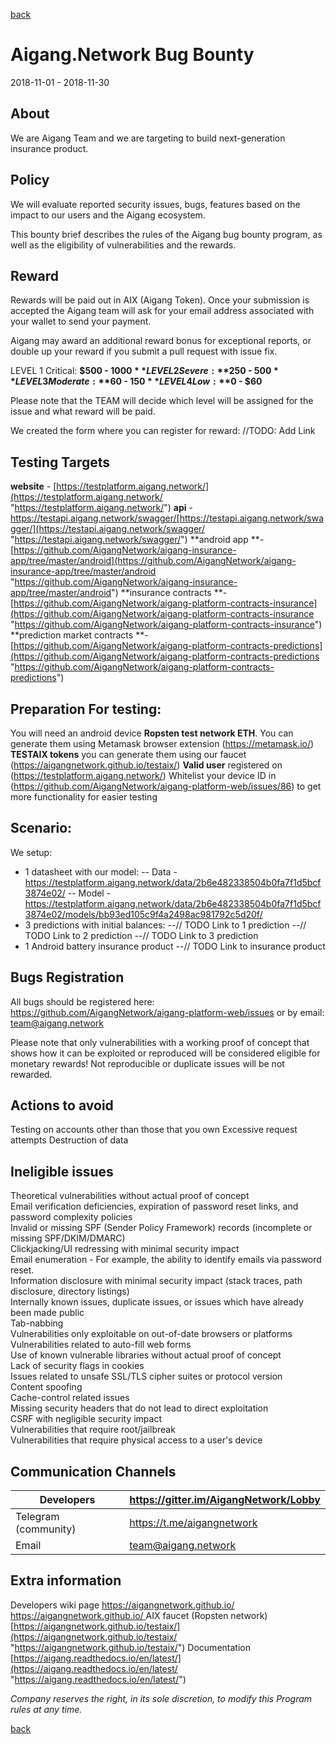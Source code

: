 [back](https://aigangnetwork.github.io)  
  
# Aigang.Network Bug Bounty
2018-11-01 - 2018-11-30

## About

We are Aigang Team and we are targeting to build next-generation insurance product.

## Policy

We will evaluate reported security issues, bugs, features based on the impact to our users and the Aigang ecosystem.

This bounty brief describes the rules of the Aigang bug bounty program, as well as the eligibility of vulnerabilities and the rewards.

## Reward

Rewards will be paid out in AIX (Aigang Token). Once your submission is accepted the Aigang team will ask for your email address associated with your wallet to send your payment. 

Aigang may award an additional reward bonus for exceptional reports, or double up your reward if you submit a pull request with issue fix.
 
LEVEL 1  Critical: **$500 - $1000**    
LEVEL 2  Severe:   **$250 - $500**   
LEVEL 3  Moderate: **$60 - $150**     
LEVEL 4  Low:      **$0 - $60**     

Please note that the TEAM will decide which level will be assigned for the issue and what reward will be paid.

We created the form where you can register for reward: //TODO: Add Link

## Testing Targets
  
**website** - [https://testplatform.aigang.network/](https://testplatform.aigang.network/ "https://testplatform.aigang.network/")
**api** -  https://testapi.aigang.network/swagger/[https://testapi.aigang.network/swagger/](https://testapi.aigang.network/swagger/ "https://testapi.aigang.network/swagger/")
**android app **- [https://github.com/AigangNetwork/aigang-insurance-app/tree/master/android](https://github.com/AigangNetwork/aigang-insurance-app/tree/master/android "https://github.com/AigangNetwork/aigang-insurance-app/tree/master/android")
**insurance contracts **- [https://github.com/AigangNetwork/aigang-platform-contracts-insurance](https://github.com/AigangNetwork/aigang-platform-contracts-insurance "https://github.com/AigangNetwork/aigang-platform-contracts-insurance")
**prediction market contracts **-  [https://github.com/AigangNetwork/aigang-platform-contracts-predictions](https://github.com/AigangNetwork/aigang-platform-contracts-predictions "https://github.com/AigangNetwork/aigang-platform-contracts-predictions")

## Preparation For testing:
You will need an android device
**Ropsten test network ETH**. You can generate them using Metamask browser extension (https://metamask.io/)
**TESTAIX tokens** you can generate them using our faucet (https://aigangnetwork.github.io/testaix/)
**Valid user** registered on (https://testplatform.aigang.network/)
Whitelist your device ID in (https://github.com/AigangNetwork/aigang-platform-web/issues/86) to get more functionality for easier testing

## Scenario:
 We setup:
- 1 datasheet with our model: 
-- Data - https://testplatform.aigang.network/data/2b6e482338504b0fa7f1d5bcf3874e02/
-- Model - https://testplatform.aigang.network/data/2b6e482338504b0fa7f1d5bcf3874e02/models/bb93ed105c9f4a2498ac981792c5d20f/
- 3 predictions with initial balances:
--// TODO Link to 1 prediction
--// TODO Link to 2 prediction
--// TODO Link to 3 prediction
- 1 Android battery insurance product
--// TODO Link to insurance product

## Bugs Registration  
All bugs should be registered here: https://github.com/AigangNetwork/aigang-platform-web/issues or by email: team@aigang.network

Please note that only vulnerabilities with a working proof of concept that shows how it can be exploited or reproduced will be considered eligible for monetary rewards! Not reproducible or duplicate issues will be not rewarded. 

## Actions to avoid  

Testing on accounts other than those that you own
Excessive request attempts
Destruction of data

## Ineligible issues  

Theoretical vulnerabilities without actual proof of concept  
Email verification deficiencies, expiration of password reset links, and password complexity policies  
Invalid or missing SPF (Sender Policy Framework) records (incomplete or missing SPF/DKIM/DMARC)  
Clickjacking/UI redressing with minimal security impact  
Email enumeration - For example, the ability to identify emails via password reset.  
Information disclosure with minimal security impact (stack traces, path disclosure, directory listings)  
Internally known issues, duplicate issues, or issues which have already been made public  
Tab-nabbing  
Vulnerabilities only exploitable on out-of-date browsers or platforms  
Vulnerabilities related to auto-fill web forms  
Use of known vulnerable libraries without actual proof of concept  
Lack of security flags in cookies  
Issues related to unsafe SSL/TLS cipher suites or protocol version  
Content spoofing  
Cache-control related issues  
Missing security headers that do not lead to direct exploitation  
CSRF with negligible security impact  
Vulnerabilities that require root/jailbreak  
Vulnerabilities that require physical access to a user's device  

## Communication Channels  
  
| Developers  | https://gitter.im/AigangNetwork/Lobby  |
| ------------ | ------------ |
| Telegram (community)  | https://t.me/aigangnetwork  |
| Email  |  team@aigang.network |


## Extra information
Developers wiki page https://aigangnetwork.github.io/  [https://aigangnetwork.github.io/  ](https://aigangnetwork.github.io/   "https://aigangnetwork.github.io/  ")
AIX faucet (Ropsten network)	[https://aigangnetwork.github.io/testaix/](https://aigangnetwork.github.io/testaix/ "https://aigangnetwork.github.io/testaix/")
Documentation	[https://aigang.readthedocs.io/en/latest/](https://aigang.readthedocs.io/en/latest/ "https://aigang.readthedocs.io/en/latest/")


*Company reserves the right, in its sole discretion, to modify this Program rules at any time.*

[back](https://aigangnetwork.github.io)  